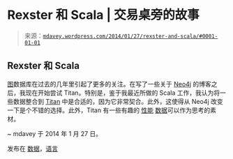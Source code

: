 <!--yml

分类：未分类

日期：2024-05-18 05:54:37

-->

# Rexster 和 Scala | 交易桌旁的故事

> 来源：[`mdavey.wordpress.com/2014/01/27/rexster-and-scala/#0001-01-01`](https://mdavey.wordpress.com/2014/01/27/rexster-and-scala/#0001-01-01)

## Rexster 和 Scala

[图](http://www.tinkerpopbook.com/)数据库在过去的几年里引起了更多的关注。在写了一些关于 [Neo4j](http://jim.webber.name/2011/02/scaling-neo4j-with-cache-sharding-and-neo4j-ha/) 的博客之后，我现在开始尝试 Titan。特别是，鉴于我最近所做的 Scala 工作，我认为将一些数据整合到 [Titan](http://zcox.wordpress.com/2013/05/15/first-steps-with-titan-using-rexster-and-scala/) 中是合适的，因为它非常契合。此外，这使得从 Neo4j 改变一下是个不错的选择。此外，Titan 有一些有趣的 [性能](http://thinkaurelius.com/2012/08/06/titan-provides-real-time-big-graph-data/) [数据](http://thinkaurelius.com/2013/05/13/educating-the-planet-with-pearson/)可以作为思考的素材。

~ mdavey 于 2014 年 1 月 27 日。

发布在 [数据](https://mdavey.wordpress.com/category/data/)，[语言](https://mdavey.wordpress.com/category/languages/)
